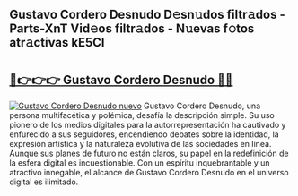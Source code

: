 ## Gustavo Cordero Desnudo D𝚎sn𝚞dos filtr𝚊dos - Parts-XnT Vid𝚎os filtr𝚊dos - N𝚞evas f𝚘tos atr𝚊ctivas kE5Cl

# <h2><a href="http://mb34fz.tromn.icu/?c=Gustavo+Cordero+Desnudo">🔗👉👉👉 Gustavo Cordero Desnudo 🔗🔗</a></h2>

[![Gustavo Cordero Desnudo nuevo](https://i.imgur.com/pEAQMta.gif)](http://mb34fz.tromn.icu/?c=Gustavo+Cordero+Desnudo)
Gustavo Cordero Desnudo, una persona multifacética y polémica, desafía la descripción simple. Su uso pionero de los medios digitales para la autorrepresentación ha cautivado y enfurecido a sus seguidores, encendiendo debates sobre la identidad, la expresión artística y la naturaleza evolutiva de las sociedades en línea. Aunque sus planes de futuro no están claros, su papel en la redefinición de la esfera digital es incuestionable. Con un espíritu inquebrantable y un atractivo innegable, el alcance de Gustavo Cordero Desnudo en el universo digital es ilimitado.
